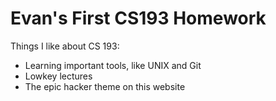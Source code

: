 # Evan's First CS193 Homework

Things I like about CS 193:
- Learning important tools, like UNIX and Git
- Lowkey lectures
- The epic hacker theme on this website

